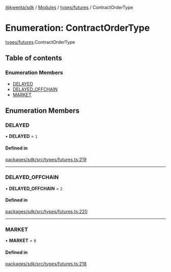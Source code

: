 [@kwenta/sdk](../README.md) / [Modules](../modules.md) / [types/futures](../modules/types_futures.md) / ContractOrderType

# Enumeration: ContractOrderType

[types/futures](../modules/types_futures.md).ContractOrderType

## Table of contents

### Enumeration Members

- [DELAYED](types_futures.ContractOrderType.md#delayed)
- [DELAYED\_OFFCHAIN](types_futures.ContractOrderType.md#delayed_offchain)
- [MARKET](types_futures.ContractOrderType.md#market)

## Enumeration Members

### DELAYED

• **DELAYED** = ``1``

#### Defined in

[packages/sdk/src/types/futures.ts:219](https://github.com/Kwenta/kwenta/blob/28493a909/packages/sdk/src/types/futures.ts#L219)

___

### DELAYED\_OFFCHAIN

• **DELAYED\_OFFCHAIN** = ``2``

#### Defined in

[packages/sdk/src/types/futures.ts:220](https://github.com/Kwenta/kwenta/blob/28493a909/packages/sdk/src/types/futures.ts#L220)

___

### MARKET

• **MARKET** = ``0``

#### Defined in

[packages/sdk/src/types/futures.ts:218](https://github.com/Kwenta/kwenta/blob/28493a909/packages/sdk/src/types/futures.ts#L218)
